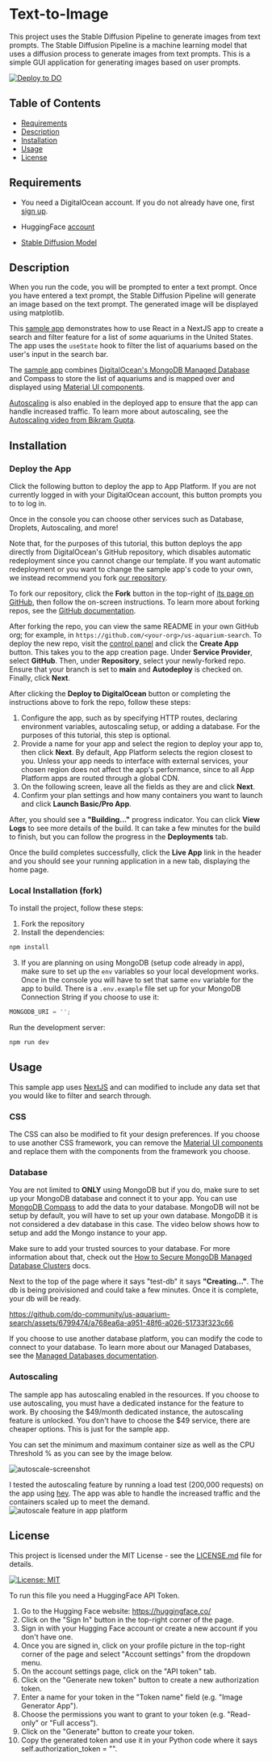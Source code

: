 # Text-to-Image

This project uses the Stable Diffusion Pipeline to generate images from text prompts. The Stable Diffusion Pipeline is a machine learning model that uses a diffusion process to generate images from text prompts. This is a simple GUI application for generating images based on user prompts.

[![Deploy to DO](https://www.deploytodo.com/do-btn-blue.svg)](https://cloud.digitalocean.com/apps/new?repo=https://github.com/aksprat/text-to-image/tree/main)


## Table of Contents

- [Requirements](#requirements)
- [Description](#description)
- [Installation](#installation)
- [Usage](#usage)
- [License](#license)

## Requirements

- You need a DigitalOcean account. If you do not already have one, first [sign up](https://cloud.digitalocean.com/registrations/new?utm_team=devrel&utm_source=github&utm_content=signup).

- HuggingFace [account](https://huggingface.co/)

- [Stable Diffusion Model](https://huggingface.co/stabilityai/stable-diffusion-xl-base-1.0)

## Description

When you run the code, you will be prompted to enter a text prompt. Once you have entered a text prompt, the Stable Diffusion Pipeline will generate an image based on the text prompt. The generated image will be displayed using matplotlib.

This [sample app](https://oyster-app-rpxke.ondigitalocean.app/) demonstrates how to use React in a NextJS app to create a search and filter feature for a list of _some_ aquariums in the United States. The app uses the `useState` hook to filter the list of aquariums based on the user's input in the search bar.

The [sample app](https://oyster-app-rpxke.ondigitalocean.app/) combines [DigitalOcean's MongoDB Managed Database](https://www.digitalocean.com/products/managed-databases-mongodb?utm_team=devrel&utm_source=github&utm_content=managed-databases-mongodb) and Compass to store the list of aquariums and is mapped over and displayed using [Material UI components](https://mui.com/material-ui/).

[Autoscaling](https://www.digitalocean.com/blog/introducing-cpu-based-autoscaling-app-platform?utm_team=devrel&utm_source=github&utm_content=blog) is also enabled in the deployed app to ensure that the app can handle increased traffic. To learn more about autoscaling, see the [Autoscaling video from Bikram Gupta](https://www.youtube.com/watch?v=k8pCGYPeqOQ).

## Installation

### Deploy the App

Click the following button to deploy the app to App Platform. If you are not currently logged in with your DigitalOcean account, this button prompts you to to log in.

Once in the console you can choose other services such as Database, Droplets, Autoscaling, and more!

Note that, for the purposes of this tutorial, this button deploys the app directly from DigitalOcean's GitHub repository, which disables automatic redeployment since you cannot change our template. If you want automatic redeployment or you want to change the sample app's code to your own, we instead recommend you fork [our repository](https://github.com/do-community/us-aquarium-search/tree/main).

To fork our repository, click the **Fork** button in the top-right of [its page on GitHub](https://github.com/do-community/us-aquarium-search/tree/main), then follow the on-screen instructions. To learn more about forking repos, see the [GitHub documentation](https://docs.github.com/en/github/getting-started-with-github/fork-a-repo).

After forking the repo, you can view the same README in your own GitHub org; for example, in `https://github.com/<your-org>/us-aquarium-search`. To deploy the new repo, visit the [control panel](https://cloud.digitalocean.com/apps) and click the **Create App** button. This takes you to the app creation page. Under **Service Provider**, select **GitHub**. Then, under **Repository**, select your newly-forked repo. Ensure that your branch is set to **main** and **Autodeploy** is checked on. Finally, click **Next**.

After clicking the **Deploy to DigitalOcean** button or completing the instructions above to fork the repo, follow these steps:

1. Configure the app, such as by specifying HTTP routes, declaring environment variables, autoscaling setup, or adding a database. For the purposes of this tutorial, this step is optional.
2. Provide a name for your app and select the region to deploy your app to, then click **Next**. By default, App Platform selects the region closest to you. Unless your app needs to interface with external services, your chosen region does not affect the app's performance, since to all App Platform apps are routed through a global CDN.
3. On the following screen, leave all the fields as they are and click **Next**.
4. Confirm your plan settings and how many containers you want to launch and click **Launch Basic/Pro App**.

After, you should see a **"Building..."** progress indicator. You can click **View Logs** to see more details of the build. It can take a few minutes for the build to finish, but you can follow the progress in the **Deployments** tab.

Once the build completes successfully, click the **Live App** link in the header and you should see your running application in a new tab, displaying the home page.

### Local Installation (fork)

To install the project, follow these steps:

1. Fork the repository
2. Install the dependencies:

```bash
npm install
```

3. If you are planning on using MongoDB (setup code already in app), make sure to set up the `env` variables so your local development works. Once in the console you will have to set that same `env` variable for the app to build.
   There is a `.env.example` file set up for your MongoDB Connection String if you choose to use it:

```js
MONGODB_URI = '';
```

Run the development server:

```bash
npm run dev
```

## Usage

This sample app uses [NextJS](https://nextjs.org/) and can modified to include any data set that you would like to filter and search through.

### CSS

The CSS can also be modified to fit your design preferences. If you choose to use another CSS framework, you can remove the [Material UI components](https://mui.com/material-ui/) and replace them with the components from the framework you choose.

### Database

You are not limited to **ONLY** using MongoDB but if you do, make sure to set up your MongoDB database and connect it to your app. You can use [MongoDB Compass](https://www.mongodb.com/products/tools/compass) to add the data to your database. MongoDB will not be setup by default, you will have to set up your own database. MongoDB it is not considered a dev database in this case. The video below shows how to setup and add the Mongo instance to your app.

Make sure to add your trusted sources to your database. For more information about that, check out the [How to Secure MongoDB Managed Database Clusters](https://docs.digitalocean.com/products/databases/mongodb/how-to/secure/) docs.

Next to the top of the page where it says "test-db" it says **"Creating..."**. The db is being proivisioned and could take a few minutes. Once it is complete, your db will be ready.

https://github.com/do-community/us-aquarium-search/assets/6799474/a768ea6a-a951-48f6-a026-51733f323c66

If you choose to use another database platform, you can modify the code to connect to your database. To learn more about our Managed Databases, see the [Managed Databases documentation](https://www.digitalocean.com/products/managed-databases?utm_team=devrel&utm_source=github&utm_content=managed-databases).

### Autoscaling

The sample app has autoscaling enabled in the resources. If you choose to use autoscaling, you must have a dedicated instance for the feature to work. By choosing the $49/month dedicated instance, the autoscaling feature is unlocked. You don't have to choose the $49 service, there are cheaper options. This is just for the sample app.

You can set the minimum and maximum container size as well as the CPU Threshold % as you can see by the image below.

![autoscale-screenshot](https://github.com/do-community/us-aquarium-search/assets/6799474/9f7b9781-4451-4af1-a28e-d07528921e6a)

I tested the autoscaling feature by running a load test (200,000 requests) on the app using [hey](https://github.com/rakyll/hey). The app was able to handle the increased traffic and the containers scaled up to meet the demand.
![autoscale feature in app platform](https://github.com/do-community/us-aquarium-search/assets/6799474/ede9c2d5-ef27-40ea-99c0-63fa63cd4a9f)

## License

This project is licensed under the MIT License - see the [LICENSE.md](LICENSE.md) file for details.

[![License: MIT](https://img.shields.io/badge/License-MIT-yellow.svg)](https://opensource.org/licenses/MIT)

To run this file you need a HuggingFace API Token.

1. Go to the Hugging Face website: https://huggingface.co/
2. Click on the "Sign In" button in the top-right corner of the page.
3. Sign in with your Hugging Face account or create a new account if you don't have one.
4. Once you are signed in, click on your profile picture in the top-right corner of the page and select "Account settings" from the dropdown menu.
5. On the account settings page, click on the "API token" tab.
6. Click on the "Generate new token" button to create a new authorization token.
7. Enter a name for your token in the "Token name" field (e.g. "Image Generator App").
8. Choose the permissions you want to grant to your token (e.g. "Read-only" or "Full access").
9. Click on the "Generate" button to create your token.
10. Copy the generated token and use it in your Python code where it says self.authorization_token = "".

